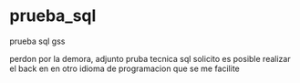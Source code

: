 # prueba_sql
prueba sql gss

perdon por la demora, adjunto pruba tecnica sql 
solicito es posible realizar el back en en otro idioma de programacion que se me facilite
